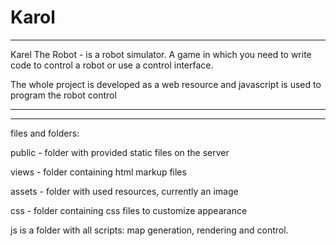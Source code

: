 # Karol

-------------------------------------------------------------------------------------------------------------
Karel The Robot - is a robot simulator. A game in which you need to write code to control a robot or use a control interface.

The whole project is developed as a web resource and javascript is used to program the robot control

-------------------------------------------------------------------------------------------------------------
-------------------------------------------------------------------------------------------------------------
files and folders:

public - folder with provided static files on the server

views - folder containing html markup files
  
assets - folder with used resources, currently an image
   
css - folder containing css files to customize appearance
   
js is a folder with all scripts: map generation, rendering and control.
